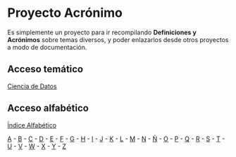 # Proyecto Acrónimo

Es simplemente un proyecto para ir recompilando **Definiciones y Acrónimos** sobre temas diversos, y poder enlazarlos desde otros proyectos a modo de documentación.

## Acceso temático
  
[Ciencia de Datos](ciencia-de-datos.md)

## Acceso alfabético

[Índice Alfabético](indice-alfabetico.md)

[A](indice-alfabetico.md#a) - [B](indice-alfabetico.md#b) - [C](indice-alfabetico.md#c) - [D](indice-alfabetico.md#d) - [E](indice-alfabetico.md#e) - [F](indice-alfabetico.md#f) - [G](indice-alfabetico.md#g) - [H](indice-alfabetico.md#h) - [I](indice-alfabetico.md#i) - [J](indice-alfabetico.md#j) - [K](indice-alfabetico.md#k) - [L](indice-alfabetico.md#l) - [M](indice-alfabetico.md#m) - [N](indice-alfabetico.md#n) - [Ñ](indice-alfabetico.md#ñ) - [O](indice-alfabetico.md#o) - [P](indice-alfabetico.md#p) - [Q](indice-alfabetico.md#q) - [R](indice-alfabetico.md#r) - [S](indice-alfabetico.md#s) - [T](indice-alfabetico.md#t) - [U](indice-alfabetico.md#u) - [V](indice-alfabetico.md#v) - [W](indice-alfabetico.md#w) - [X](indice-alfabetico.md#x) - [Y](indice-alfabetico.md#y) - [Z](indice-alfabetico.md#z)
